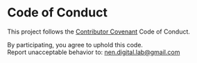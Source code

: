 # Code of Conduct

This project follows the [Contributor Covenant](https://www.contributor-covenant.org/) Code of Conduct.

By participating, you agree to uphold this code.  
Report unacceptable behavior to: nen.digital.lab@gmail.com
